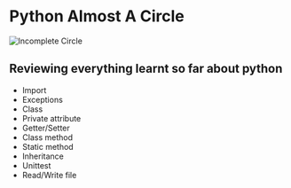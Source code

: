 # Python Almost A Circle
![Incomplete Circle](https://media.istockphoto.com/photos/puzzle-ring-on-white-one-missing-picture-id182420183?k=6&m=182420183&s=612x612&w=0&h=iNbZO_2FE5yvJiX76uuOB6BF9dQujnA-_g7wRM8tVew=)

## Reviewing everything learnt so far about python
- Import
- Exceptions
- Class
- Private attribute
- Getter/Setter
- Class method
- Static method
- Inheritance
- Unittest
- Read/Write file

